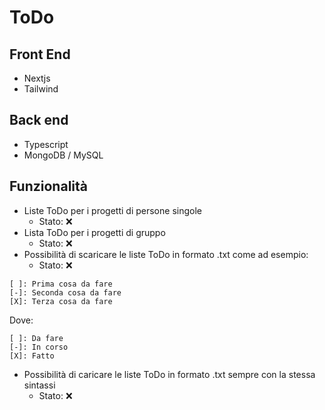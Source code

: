 # ToDo
## Front End
- Nextjs
- Tailwind
## Back end
- Typescript
- MongoDB / MySQL
## Funzionalità
- Liste ToDo per i progetti di persone singole
  - Stato: :x:
- Lista ToDo per i progetti di gruppo
  - Stato: :x:
- Possibilità di scaricare le liste ToDo in formato .txt come ad esempio:
  - Stato: :x:
```
[ ]: Prima cosa da fare
[-]: Seconda cosa da fare
[X]: Terza cosa da fare
```
Dove:
```
[ ]: Da fare
[-]: In corso
[X]: Fatto
```
- Possibilità di caricare le liste ToDo in formato .txt sempre con la stessa sintassi
  - Stato: :x:
